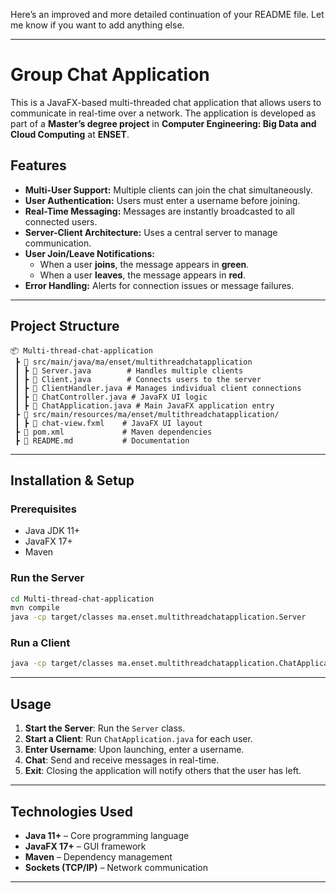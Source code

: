 Here’s an improved and more detailed continuation of your README file. Let me know if you want to add anything else.

---

# Group Chat Application

This is a JavaFX-based multi-threaded chat application that allows users to communicate in real-time over a network. The application is developed as part of a **Master’s degree project** in **Computer Engineering: Big Data and Cloud Computing** at **ENSET**.

## Features

- **Multi-User Support:** Multiple clients can join the chat simultaneously.
- **User Authentication:** Users must enter a username before joining.
- **Real-Time Messaging:** Messages are instantly broadcasted to all connected users.
- **Server-Client Architecture:** Uses a central server to manage communication.
- **User Join/Leave Notifications:**
    - When a user **joins**, the message appears in **green**.
    - When a user **leaves**, the message appears in **red**.
- **Error Handling:** Alerts for connection issues or message failures.

---

## Project Structure

```
📦 Multi-thread-chat-application
 ┣ 📂 src/main/java/ma/enset/multithreadchatapplication
 ┃ ┣ 📄 Server.java        # Handles multiple clients
 ┃ ┣ 📄 Client.java        # Connects users to the server
 ┃ ┣ 📄 ClientHandler.java # Manages individual client connections
 ┃ ┣ 📄 ChatController.java # JavaFX UI logic
 ┃ ┣ 📄 ChatApplication.java # Main JavaFX application entry
 ┣ 📂 src/main/resources/ma/enset/multithreadchatapplication/
 ┃ ┣ 📄 chat-view.fxml    # JavaFX UI layout
 ┣ 📄 pom.xml             # Maven dependencies
 ┣ 📄 README.md           # Documentation
```

---

## Installation & Setup

### **Prerequisites**
- Java JDK 11+
- JavaFX 17+
- Maven

### **Run the Server**
```sh
cd Multi-thread-chat-application
mvn compile
java -cp target/classes ma.enset.multithreadchatapplication.Server
```

### **Run a Client**
```sh
java -cp target/classes ma.enset.multithreadchatapplication.ChatApplication
```

---

## Usage

1. **Start the Server**: Run the `Server` class.
2. **Start a Client**: Run `ChatApplication.java` for each user.
3. **Enter Username**: Upon launching, enter a username.
4. **Chat**: Send and receive messages in real-time.
5. **Exit**: Closing the application will notify others that the user has left.

---

## Technologies Used

- **Java 11+** – Core programming language
- **JavaFX 17+** – GUI framework
- **Maven** – Dependency management
- **Sockets (TCP/IP)** – Network communication

---